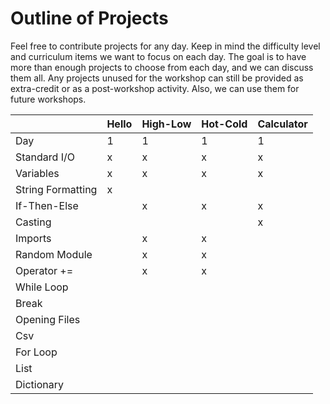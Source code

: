 # Outline of Projects

Feel free to contribute projects for any day.  Keep in mind the difficulty level and curriculum items we want to focus on each day.  The goal is to have more than enough projects to choose from each day, and we can discuss them all.  Any projects unused for the workshop can still be provided as extra-credit or as a post-workshop activity.  Also, we can use them for future workshops.


| | Hello | High-Low | Hot-Cold | Calculator
--- | --- | --- | --- | ---
Day | 1 | 1 | 1 | 1
Standard I/O | x | x | x | x
Variables | x | x | x | x
String Formatting | x |
If-Then-Else | | x | x | x
Casting | | | | x
Imports | | x | x
Random Module | | x | x
Operator += | | x | x
While Loop | 
Break | 
Opening Files | 
Csv | 
For Loop | 
List | 
Dictionary | 
